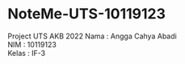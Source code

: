# NoteMe-UTS-10119123
Project UTS AKB 2022
Nama : Angga Cahya Abadi <br>
NIM : 10119123 <br>
Kelas : IF-3
